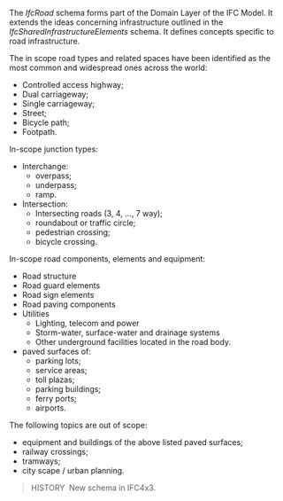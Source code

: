 The _IfcRoad_ schema forms part of the Domain Layer of the IFC Model. It extends the ideas concerning infrastructure outlined in the _IfcSharedInfrastructureElements_ schema. It defines concepts specific to road infrastructure.

The in scope road types and related spaces have been identified as the most common and widespread ones across the world: 

- Controlled access highway;
- Dual carriageway;
- Single carriageway;
- Street;
- Bicycle path;
- Footpath.

In-scope junction types:
- Interchange:
  - overpass;
  - underpass;
  - ramp.
- Intersection:
  - Intersecting roads (3, 4, …, 7 way);
  - roundabout or traffic circle;
  - pedestrian crossing;
  - bicycle crossing.

In-scope road components, elements and equipment:

- Road structure
- Road guard elements
- Road sign elements
- Road paving components
- Utilities
  - Lighting, telecom and power
  - Storm-water, surface-water and drainage systems
  - Other underground facilities located in the road body.
- paved surfaces of:
  - parking lots;
  - service areas;
  - toll plazas;
  - parking buildings;
  - ferry ports;
  - airports.

The following topics are out of scope:

- equipment and buildings of the above listed paved surfaces;
- railway crossings;
- tramways;
- city scape / urban planning.

> HISTORY&nbsp; New schema in IFC4x3.
